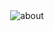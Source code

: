 <div align="center"><img alt="about" src="https://user-images.githubusercontent.com/85580881/165681408-d7781ee6-8432-4593-8827-814245f3f6ff.png"/></div>
